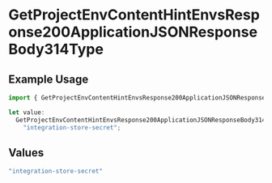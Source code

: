 # GetProjectEnvContentHintEnvsResponse200ApplicationJSONResponseBody314Type

## Example Usage

```typescript
import { GetProjectEnvContentHintEnvsResponse200ApplicationJSONResponseBody314Type } from "@simplesagar/vercel/models/getprojectenvop.js";

let value:
  GetProjectEnvContentHintEnvsResponse200ApplicationJSONResponseBody314Type =
    "integration-store-secret";
```

## Values

```typescript
"integration-store-secret"
```